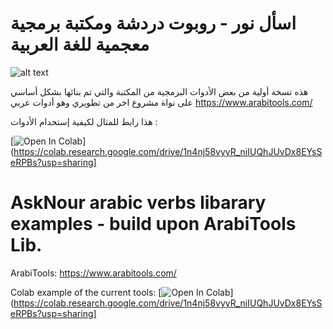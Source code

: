 # اسأل نور - روبوت دردشة ومكتبة برمجية معجمية للغة العربية

![alt text](https://www.asknour.com/nouuur2.png)

هذه تسخة أولية من بعض الأدوات البرمجية من المكتبة والتي تم بنائها بشكل أساسي على نواة مشروع اخر من تطويري وهو أدوات عربي
https://www.arabitools.com/

هذا رابط للمثال لكيفية إستخدام الأدوات : 

[![Open In Colab](https://colab.research.google.com/assets/colab-badge.svg)](https://colab.research.google.com/drive/1n4nj58vyyR_niIUQhJUvDx8EYsSeRPBs?usp=sharing]

# AskNour arabic verbs libarary examples - build upon ArabiTools Lib.
ArabiTools: https://www.arabitools.com/

Colab example of the current tools: 
[![Open In Colab](https://colab.research.google.com/assets/colab-badge.svg)](https://colab.research.google.com/drive/1n4nj58vyyR_niIUQhJUvDx8EYsSeRPBs?usp=sharing]





